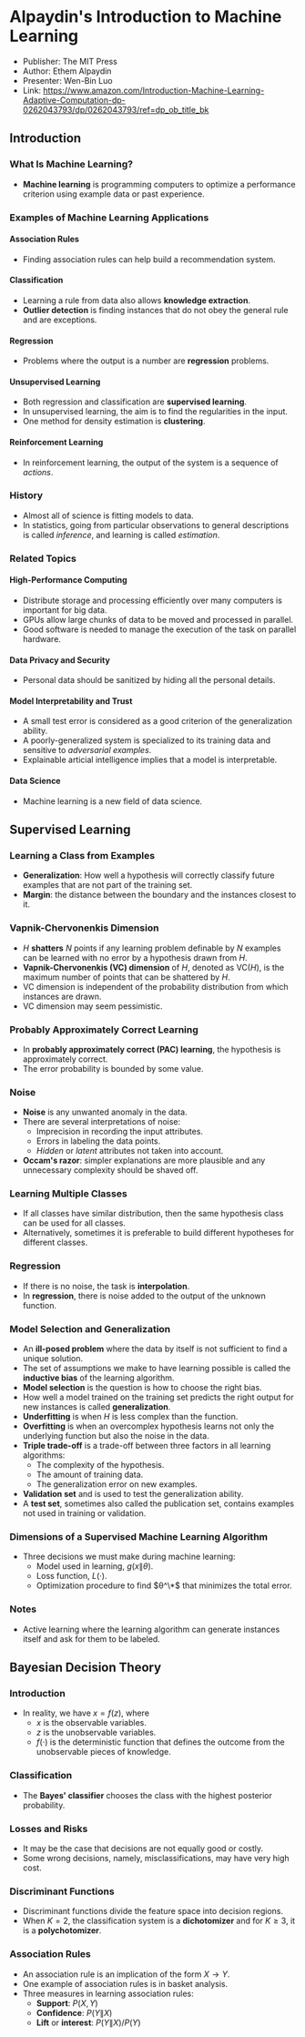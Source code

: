 # Alpaydin's Introduction to Machine Learning

- Publisher: The MIT Press
- Author: Ethem Alpaydin
- Presenter: Wen-Bin Luo
- Link: https://www.amazon.com/Introduction-Machine-Learning-Adaptive-Computation-dp-0262043793/dp/0262043793/ref=dp_ob_title_bk

## Introduction

### What Is Machine Learning?

- **Machine learning** is programming computers to optimize a performance criterion using example data or past experience.

### Examples of Machine Learning Applications

#### Association Rules

- Finding association rules can help build a recommendation system.

#### Classification

- Learning a rule from data also allows **knowledge extraction**.
- **Outlier detection** is finding instances that do not obey the general rule and are exceptions.

#### Regression

- Problems where the output is a number are **regression** problems.

#### Unsupervised Learning

- Both regression and classification are **supervised learning**.
- In unsupervised learning, the aim is to find the regularities in the input.
- One method for density estimation is **clustering**.

#### Reinforcement Learning

- In reinforcement learning, the output of the system is a sequence of *actions*.

### History

- Almost all of science is fitting models to data.
- In statistics, going from particular observations to general descriptions is called *inference*, and learning is called *estimation*.

### Related Topics

#### High-Performance Computing

- Distribute storage and processing efficiently over many computers is important for big data.
- GPUs allow large chunks of data to be moved and processed in parallel.
- Good software is needed to manage the execution of the task on parallel hardware.

#### Data Privacy and Security

- Personal data should be sanitized by hiding all the personal details.

#### Model Interpretability and Trust

- A small test error is considered as a good criterion of the generalization ability.
- A poorly-generalized system is specialized to its training data and sensitive to *adversarial examples*.
- Explainable articial intelligence implies that a model is interpretable.

#### Data Science

- Machine learning is a new field of data science.

## Supervised Learning

### Learning a Class from Examples

- **Generalization**: How well a hypothesis will correctly classify future examples that are not part of the training set.
- **Margin**: the distance between the boundary and the instances closest to it.

### Vapnik-Chervonenkis Dimension

- $H$ **shatters** $N$ points if any learning problem definable by $N$ examples can be learned with no error by a hypothesis drawn from $H$.
- **Vapnik-Chervonenkis (VC) dimension** of $H$, denoted as VC($H$), is the maximum number of points that can be shattered by $H$.
- VC dimension is independent of the probability distribution from which instances are drawn.
- VC dimension may seem pessimistic.

### Probably Approximately Correct Learning

- In **probably approximately correct (PAC) learning**, the hypothesis is approximately correct.
- The error probability is bounded by some value.

### Noise

- **Noise** is any unwanted anomaly in the data.
- There are several interpretations of noise:
  - Imprecision in recording the input attributes.
  - Errors in labeling the data points.
  - *Hidden* or *latent* attributes not taken into account.
- **Occam's razor**: simpler explanations are more plausible and any unnecessary complexity should be shaved off.

### Learning Multiple Classes

- If all classes have similar distribution, then the same hypothesis class can be used for all classes.
- Alternatively, sometimes it is preferable to build different hypotheses for different classes.

### Regression

- If there is no noise, the task is **interpolation**.
- In **regression**, there is noise added to the output of the unknown function.

### Model Selection and Generalization

- An **ill-posed problem** where the data by itself is not sufficient to find a unique solution.
- The set of assumptions we make to have learning possible is called the **inductive bias** of the learning algorithm.
- **Model selection** is the question is how to choose the right bias.
- How well a model trained on the training set predicts the right output for new instances is called **generalization**.
- **Underfitting** is when $H$ is less complex than the function.
- **Overfitting** is when an overcomplex hypothesis learns not only the underlying function but also the noise in the data.
- **Triple trade-off** is a trade-off between three factors in all learning algorithms:
  - The complexity of the hypothesis.
  - The amount of training data.
  - The generalization error on new examples.
- **Validation set** and is used to test the generalization ability.
- A **test set**, sometimes also called the publication set, contains examples not used in training or validation.

### Dimensions of a Supervised Machine Learning Algorithm

- Three decisions we must make during machine learning:
  - Model used in learning, $g(x\|θ)$.
  - Loss function, $L(·)$.
  - Optimization procedure to find $θ^\*$ that minimizes the total error.

### Notes

- Active learning where the learning algorithm can generate instances itself and ask for them to be labeled.

## Bayesian Decision Theory

### Introduction

- In reality, we have $x = f(z)$, where
  - $x$ is the observable variables.
  - $z$ is the unobservable variables.
  - $f(·)$ is the deterministic function that defines the outcome from the unobservable pieces of knowledge.

### Classification

- The **Bayes' classifier** chooses the class with the highest posterior probability.

### Losses and Risks

- It may be the case that decisions are not equally good or costly.
- Some wrong decisions, namely, misclassifications, may have very high cost.

### Discriminant Functions

- Discriminant functions divide the feature space into decision regions.
- When $K = 2$, the classification system is a **dichotomizer** and for $K ≥ 3$, it is a **polychotomizer**.

### Association Rules

- An association rule is an implication of the form $X → Y$.
- One example of association rules is in basket analysis.
- Three measures in learning association rules:
  - **Support**: $P(X,Y)$
  - **Confidence**:  $P(Y\|X)$
  - **Lift** or **interest**: $P(Y\|X)/P(Y)$
